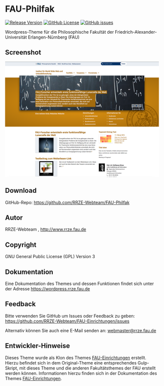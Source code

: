 # FAU-Philfak

[![Release Version](https://img.shields.io/github/v/release/rrze-webteam/FAU-Philfak?label=Release+Version)](https://github.com/rrze-webteam/fau-Philfak/releases/) [![GitHub License](https://img.shields.io/github/license/rrze-webteam/fau-Philfak?label=Lizenz)](https://github.com/RRZE-Webteam/FAU-Philfak/blob/master/LICENSE) [![GitHub issues](https://img.shields.io/github/issues/rrze-webteam/fau-einrichtungen)](https://github.com/RRZE-Webteam/FAU-Einrichtungen/issues)

Wordpress-Theme für die Philosophische Fakultät der Friedrich-Alexander-Universität Erlangen-Nürnberg (FAU)

## Screenshot

![Beispiel Theme Screenshot](screenshot.png)

## Download 

GitHub-Repo: https://github.com/RRZE-Webteam/FAU-Philfak

## Autor 
RRZE-Webteam , http://www.rrze.fau.de

## Copyright

GNU General Public License (GPL) Version 3

## Dokumentation

Eine Dokumentation des Themes und dessen Funktionen findet sich unter der Adresse
https://wordpress.rrze.fau.de  

## Feedback

Bitte verwenden Sie GitHub um Issues oder Feedback zu geben:
 https://github.com/RRZE-Webteam/FAU-Einrichtungen/issues

Alternativ können Sie auch eine E-Mail senden an: 
 webmaster@rrze.fau.de


## Entwickler-Hinweise

Dieses Theme wurde als Klon des Themes [FAU-Einrichtungen](https://github.com/RRZE-Webteam/FAU-Einrichtungen/) erstellt.
Hierzu befindet sich in dem Original-Theme eine entsprechendes Gulp-Skript, mit dieses Theme und die anderen Fakultätsthemes der FAU erstellt werden können.
Informationen hierzu finden sich in der Dokumentation des Themes [FAU-Einrichtungen](https://github.com/RRZE-Webteam/FAU-Einrichtungen/).


